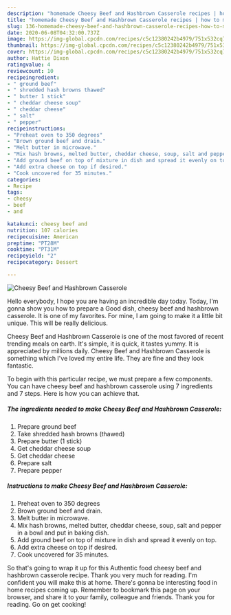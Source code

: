 ```yaml
---
description: "homemade Cheesy Beef and Hashbrown Casserole recipes | how to make easy Cheesy Beef and Hashbrown Casserole"
title: "homemade Cheesy Beef and Hashbrown Casserole recipes | how to make easy Cheesy Beef and Hashbrown Casserole"
slug: 136-homemade-cheesy-beef-and-hashbrown-casserole-recipes-how-to-make-easy-cheesy-beef-and-hashbrown-casserole
date: 2020-06-08T04:32:00.737Z
image: https://img-global.cpcdn.com/recipes/c5c12380242b4979/751x532cq70/cheesy-beef-and-hashbrown-casserole-recipe-main-photo.jpg
thumbnail: https://img-global.cpcdn.com/recipes/c5c12380242b4979/751x532cq70/cheesy-beef-and-hashbrown-casserole-recipe-main-photo.jpg
cover: https://img-global.cpcdn.com/recipes/c5c12380242b4979/751x532cq70/cheesy-beef-and-hashbrown-casserole-recipe-main-photo.jpg
author: Hattie Dixon
ratingvalue: 4
reviewcount: 10
recipeingredient:
- " ground beef"
- " shredded hash browns thawed"
- " butter 1 stick"
- " cheddar cheese soup"
- " cheddar cheese"
- " salt"
- " pepper"
recipeinstructions:
- "Preheat oven to 350 degrees"
- "Brown ground beef and drain."
- "Melt butter in microwave."
- "Mix hash browns, melted butter, cheddar cheese, soup, salt and pepper in a bowl and put in baking dish."
- "Add ground beef on top of mixture in dish and spread it evenly on top."
- "Add extra cheese on top if desired."
- "Cook uncovered for 35 minutes."
categories:
- Recipe
tags:
- cheesy
- beef
- and

katakunci: cheesy beef and 
nutrition: 107 calories
recipecuisine: American
preptime: "PT28M"
cooktime: "PT31M"
recipeyield: "2"
recipecategory: Dessert

---
```



![Cheesy Beef and Hashbrown Casserole](https://img-global.cpcdn.com/recipes/c5c12380242b4979/751x532cq70/cheesy-beef-and-hashbrown-casserole-recipe-main-photo.jpg)

Hello everybody, I hope you are having an incredible day today. Today, I'm gonna show you how to prepare a Good dish, cheesy beef and hashbrown casserole. It is one of my favorites. For mine, I am going to make it a little bit unique. This will be really delicious.



Cheesy Beef and Hashbrown Casserole is one of the most favored of recent trending meals on earth. It's simple, it is quick, it tastes yummy. It is appreciated by millions daily. Cheesy Beef and Hashbrown Casserole is something which I've loved my entire life. They are fine and they look fantastic.


To begin with this particular recipe, we must prepare a few components. You can have cheesy beef and hashbrown casserole using 7 ingredients and 7 steps. Here is how you can achieve that.

<!--inarticleads1-->

##### The ingredients needed to make Cheesy Beef and Hashbrown Casserole:

1. Prepare  ground beef
1. Take  shredded hash browns (thawed)
1. Prepare  butter (1 stick)
1. Get  cheddar cheese soup
1. Get  cheddar cheese
1. Prepare  salt
1. Prepare  pepper




<!--inarticleads2-->

##### Instructions to make Cheesy Beef and Hashbrown Casserole:

1. Preheat oven to 350 degrees
1. Brown ground beef and drain.
1. Melt butter in microwave.
1. Mix hash browns, melted butter, cheddar cheese, soup, salt and pepper in a bowl and put in baking dish.
1. Add ground beef on top of mixture in dish and spread it evenly on top.
1. Add extra cheese on top if desired.
1. Cook uncovered for 35 minutes.




So that's going to wrap it up for this Authentic food cheesy beef and hashbrown casserole recipe. Thank you very much for reading. I'm confident you will make this at home. There's gonna be interesting food in home recipes coming up. Remember to bookmark this page on your browser, and share it to your family, colleague and friends. Thank you for reading. Go on get cooking!
